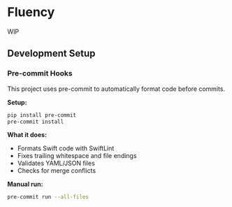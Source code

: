 # Fluency

WIP

## Development Setup

### Pre-commit Hooks

This project uses pre-commit to automatically format code before commits.

**Setup:**
```bash
pip install pre-commit
pre-commit install
```

**What it does:**
- Formats Swift code with SwiftLint
- Fixes trailing whitespace and file endings
- Validates YAML/JSON files
- Checks for merge conflicts

**Manual run:**
```bash
pre-commit run --all-files
```
